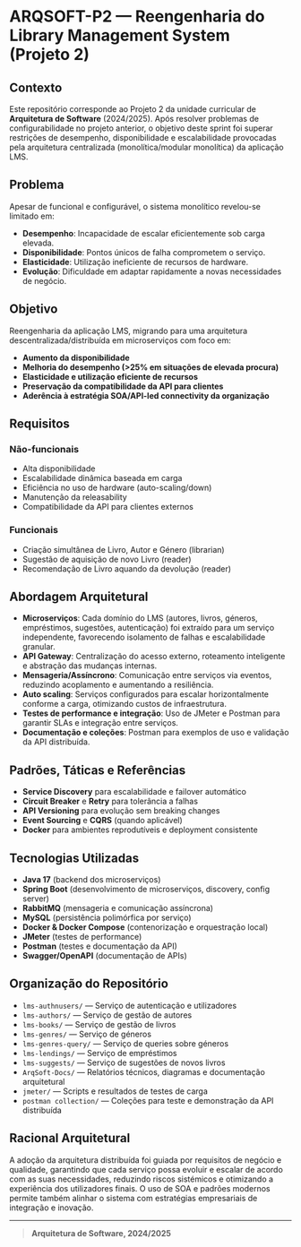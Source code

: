 # ARQSOFT-P2 — Reengenharia do Library Management System (Projeto 2)

## Contexto

Este repositório corresponde ao Projeto 2 da unidade curricular de **Arquitetura de Software** (2024/2025). Após resolver problemas de configurabilidade no projeto anterior, o objetivo deste sprint foi superar restrições de desempenho, disponibilidade e escalabilidade provocadas pela arquitetura centralizada (monolítica/modular monolítica) da aplicação LMS.

## Problema

Apesar de funcional e configurável, o sistema monolítico revelou-se limitado em:
- **Desempenho**: Incapacidade de escalar eficientemente sob carga elevada.
- **Disponibilidade**: Pontos únicos de falha comprometem o serviço.
- **Elasticidade**: Utilização ineficiente de recursos de hardware.
- **Evolução**: Dificuldade em adaptar rapidamente a novas necessidades de negócio.

## Objetivo

Reengenharia da aplicação LMS, migrando para uma arquitetura descentralizada/distribuída em microserviços com foco em:
- **Aumento da disponibilidade**
- **Melhoria do desempenho (>25% em situações de elevada procura)**
- **Elasticidade e utilização eficiente de recursos**
- **Preservação da compatibilidade da API para clientes**
- **Aderência à estratégia SOA/API-led connectivity da organização**

## Requisitos

### Não-funcionais
- Alta disponibilidade
- Escalabilidade dinâmica baseada em carga
- Eficiência no uso de hardware (auto-scaling/down)
- Manutenção da releasability
- Compatibilidade da API para clientes externos

### Funcionais
- Criação simultânea de Livro, Autor e Género (librarian)
- Sugestão de aquisição de novo Livro (reader)
- Recomendação de Livro aquando da devolução (reader)

## Abordagem Arquitetural

- **Microserviços**: Cada domínio do LMS (autores, livros, géneros, empréstimos, sugestões, autenticação) foi extraído para um serviço independente, favorecendo isolamento de falhas e escalabilidade granular.
- **API Gateway**: Centralização do acesso externo, roteamento inteligente e abstração das mudanças internas.
- **Mensageria/Assíncrono**: Comunicação entre serviços via eventos, reduzindo acoplamento e aumentando a resiliência.
- **Auto scaling**: Serviços configurados para escalar horizontalmente conforme a carga, otimizando custos de infraestrutura.
- **Testes de performance e integração**: Uso de JMeter e Postman para garantir SLAs e integração entre serviços.
- **Documentação e coleções**: Postman para exemplos de uso e validação da API distribuída.

## Padrões, Táticas e Referências

- **Service Discovery** para escalabilidade e failover automático
- **Circuit Breaker** e **Retry** para tolerância a falhas
- **API Versioning** para evolução sem breaking changes
- **Event Sourcing** e **CQRS** (quando aplicável)
- **Docker** para ambientes reprodutíveis e deployment consistente

## Tecnologias Utilizadas

- **Java 17** (backend dos microserviços)
- **Spring Boot** (desenvolvimento de microserviços, discovery, config server)
- **RabbitMQ** (mensageria e comunicação assíncrona)
- **MySQL** (persistência polimórfica por serviço)
- **Docker & Docker Compose** (contenorização e orquestração local)
- **JMeter** (testes de performance)
- **Postman** (testes e documentação da API)
- **Swagger/OpenAPI** (documentação de APIs)

## Organização do Repositório

- `lms-authnusers/` — Serviço de autenticação e utilizadores
- `lms-authors/` — Serviço de gestão de autores
- `lms-books/` — Serviço de gestão de livros
- `lms-genres/` — Serviço de géneros
- `lms-genres-query/` — Serviço de queries sobre géneros
- `lms-lendings/` — Serviço de empréstimos
- `lms-suggests/` — Serviço de sugestões de novos livros
- `ArqSoft-Docs/` — Relatórios técnicos, diagramas e documentação arquitetural
- `jmeter/` — Scripts e resultados de testes de carga
- `postman collection/` — Coleções para teste e demonstração da API distribuída

## Racional Arquitetural

A adoção da arquitetura distribuída foi guiada por requisitos de negócio e qualidade, garantindo que cada serviço possa evoluir e escalar de acordo com as suas necessidades, reduzindo riscos sistémicos e otimizando a experiência dos utilizadores finais. O uso de SOA e padrões modernos permite também alinhar o sistema com estratégias empresariais de integração e inovação.


---

> **Arquitetura de Software, 2024/2025**  
